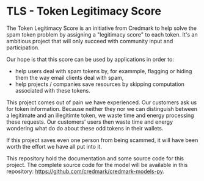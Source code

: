 # TLS - Token Legitimacy Score

The Token Legitimacy Score is an initiative from Credmark to help solve the spam token problem by assigning a "legitimacy score" to each token. It's an ambitious project that will only succeed with community input and participation.

Our hope is that this score can be used by applications in order to:

* help users deal with spam tokens by, for exammple, flagging or hiding them the way email clients deal with spam, 
* help projects / companies save resources by skipping computation associated with these tokens. 

This project comes out of pain we have experienced. Our customers ask us for token information. Because neither they nor we can distinguish between a legitimate and an illegitimte token, we waste time and energy processing these requests. Our customers' users then waste time and energy wondering what do do about these odd tokens in their wallets.  

If this project saves even one person from being scammed, it will have been worth the effort we have all put into it.

This repository hold the documentation and some source code for this project. The complete source code for the model will be available in this repository: https://github.com/credmark/credmark-models-py.
